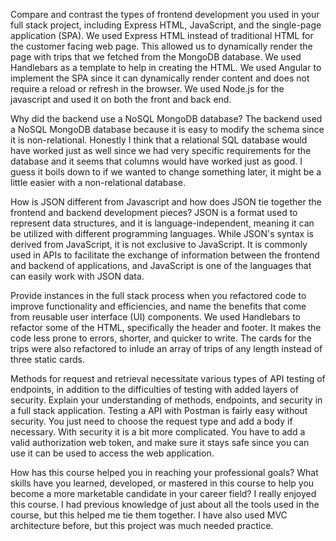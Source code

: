 Compare and contrast the types of frontend development you used in your full stack project, including Express HTML, JavaScript, and the single-page application (SPA).
We used Express HTML instead of traditional HTML for the customer facing web page. This allowed us to dynamically render the page with trips that we fetched from the MongoDB database. We used Handlebars as a template to help in creating the HTML. We used Angular to implement the SPA since it can dynamically render content and does not require a reload or refresh in the browser. We used Node.js for the javascript and used it on both the front and back end.

Why did the backend use a NoSQL MongoDB database?
The backend used a NoSQL MongoDB database because it is easy to modify the schema since it is non-relational. Honestly I think that a relational SQL database would have worked just as well since we had very specific requirements for the database and it seems that columns would have worked just as good. I guess it boils down to if we wanted to change something later, it might be a little easier with a non-relational database.

How is JSON different from Javascript and how does JSON tie together the frontend and backend development pieces?
JSON is a format used to represent data structures, and it is language-independent, meaning it can be utilized with different programming languages. While JSON's syntax is derived from JavaScript, it is not exclusive to JavaScript. It is commonly used in APIs to facilitate the exchange of information between the frontend and backend of applications, and JavaScript is one of the languages that can easily work with JSON data.

Provide instances in the full stack process when you refactored code to improve functionality and efficiencies, and name the benefits that come from reusable user interface (UI) components.
We used Handlebars to refactor some of the HTML, specifically the header and footer. It makes the code less prone to errors, shorter, and quicker to write. The cards for the trips were also refactored to inlude an array of trips of any length instead of three static cards.

Methods for request and retrieval necessitate various types of API testing of endpoints, in addition to the difficulties of testing with added layers of security. Explain your understanding of methods, endpoints, and security in a full stack application.
Testing a API with Postman is fairly easy without security. You just need to choose the request type and add a body if necessary. With security it is a bit more complicated. You have to add a valid authorization web token, and make sure it stays safe since you can use it can be used to access the web application.

How has this course helped you in reaching your professional goals? What skills have you learned, developed, or mastered in this course to help you become a more marketable candidate in your career field?
I really enjoyed this course. I had previous knowledge of just about all the tools used in the course, but this helped me tie them together. I have also used MVC architecture before, but this project was much needed practice.
